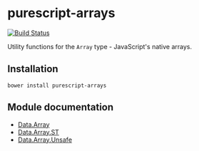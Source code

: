 # purescript-arrays

[![Build Status](https://travis-ci.org/purescript/purescript-arrays.svg?branch=master)](https://travis-ci.org/purescript/purescript-arrays)

Utility functions for the `Array` type - JavaScript's native arrays.

## Installation

```
bower install purescript-arrays
```

## Module documentation

- [Data.Array](docs/Data.Array.md)
- [Data.Array.ST](docs/Data.Array.ST.md)
- [Data.Array.Unsafe](docs/Data.Array.Unsafe.md)
